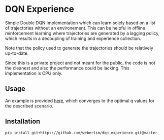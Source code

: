 # DQN Experience

Simple Double DQN implementation which can learn solely based on a list of trajectories without an environement.
This can be helpful in offline reinforcement learning where trajectories are generated by a lagging policy, which results in a decoupling of training and experience collection.

Note that the policy used to generate the trajectories should be relatively up-to-date.

Since this is a private project and not meant for the public, the code is not the cleanest and also the performance could be lacking. This implementation is CPU only.

## Usage

An example is provided [here](example/example.py), which converges to the optimal q values for the described scenario.

## Installation

```bash
pip install git+https://github.com/webertim/dqn_experience.git@master
```
